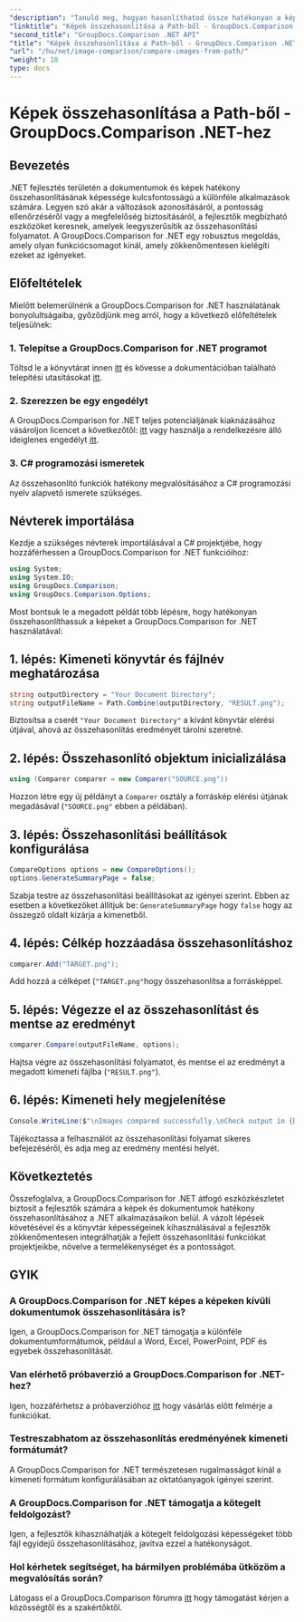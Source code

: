 ```yaml
---
"description": "Tanuld meg, hogyan hasonlíthatod össze hatékonyan a képeket .NET-ben a GroupDocs.Comparison könyvtár segítségével. Kövesd a lépésről lépésre szóló útmutatót a zökkenőmentes integráció érdekében."
"linktitle": "Képek összehasonlítása a Path-ből - GroupDocs.Comparison .NET-hez"
"second_title": "GroupDocs.Comparison .NET API"
"title": "Képek összehasonlítása a Path-ből - GroupDocs.Comparison .NET-hez"
"url": "/hu/net/image-comparison/compare-images-from-path/"
"weight": 10
type: docs
---
```

# Képek összehasonlítása a Path-ből - GroupDocs.Comparison .NET-hez

## Bevezetés
.NET fejlesztés területén a dokumentumok és képek hatékony összehasonlításának képessége kulcsfontosságú a különféle alkalmazások számára. Legyen szó akár a változások azonosításáról, a pontosság ellenőrzéséről vagy a megfelelőség biztosításáról, a fejlesztők megbízható eszközöket keresnek, amelyek leegyszerűsítik az összehasonlítási folyamatot. A GroupDocs.Comparison for .NET egy robusztus megoldás, amely olyan funkciócsomagot kínál, amely zökkenőmentesen kielégíti ezeket az igényeket.
## Előfeltételek
Mielőtt belemerülnénk a GroupDocs.Comparison for .NET használatának bonyolultságaiba, győződjünk meg arról, hogy a következő előfeltételek teljesülnek:
### 1. Telepítse a GroupDocs.Comparison for .NET programot
Töltsd le a könyvtárat innen [itt](https://releases.groupdocs.com/comparison/net/) és kövesse a dokumentációban található telepítési utasításokat [itt](https://tutorials.groupdocs.com/comparison/net/).
### 2. Szerezzen be egy engedélyt
A GroupDocs.Comparison for .NET teljes potenciáljának kiaknázásához vásároljon licencet a következőtől: [itt](https://purchase.groupdocs.com/buy) vagy használja a rendelkezésre álló ideiglenes engedélyt [itt](https://purchase.groupdocs.com/temporary-license/).
### 3. C# programozási ismeretek
Az összehasonlító funkciók hatékony megvalósításához a C# programozási nyelv alapvető ismerete szükséges.

## Névterek importálása
Kezdje a szükséges névterek importálásával a C# projektjébe, hogy hozzáférhessen a GroupDocs.Comparison for .NET funkcióihoz:
```csharp
using System;
using System.IO;
using GroupDocs.Comparison;
using GroupDocs.Comparison.Options;
```

Most bontsuk le a megadott példát több lépésre, hogy hatékonyan összehasonlíthassuk a képeket a GroupDocs.Comparison for .NET használatával:
## 1. lépés: Kimeneti könyvtár és fájlnév meghatározása
```csharp
string outputDirectory = "Your Document Directory";
string outputFileName = Path.Combine(outputDirectory, "RESULT.png");
```
Biztosítsa a cserét `"Your Document Directory"` a kívánt könyvtár elérési útjával, ahová az összehasonlítás eredményét tárolni szeretné.
## 2. lépés: Összehasonlító objektum inicializálása
```csharp
using (Comparer comparer = new Comparer("SOURCE.png"))
```
Hozzon létre egy új példányt a `Comparer` osztály a forráskép elérési útjának megadásával (`"SOURCE.png"` ebben a példában).
## 3. lépés: Összehasonlítási beállítások konfigurálása
```csharp
CompareOptions options = new CompareOptions();
options.GenerateSummaryPage = false;
```
Szabja testre az összehasonlítási beállításokat az igényei szerint. Ebben az esetben a következőket állítjuk be: `GenerateSummaryPage` hogy `false` hogy az összegző oldalt kizárja a kimenetből.
## 4. lépés: Célkép hozzáadása összehasonlításhoz
```csharp
comparer.Add("TARGET.png");
```
Add hozzá a célképet (`"TARGET.png"`hogy összehasonlítsa a forrásképpel.
## 5. lépés: Végezze el az összehasonlítást és mentse az eredményt
```csharp
comparer.Compare(outputFileName, options);
```
Hajtsa végre az összehasonlítási folyamatot, és mentse el az eredményt a megadott kimeneti fájlba (`"RESULT.png"`).
## 6. lépés: Kimeneti hely megjelenítése
```csharp
Console.WriteLine($"\nImages compared successfully.\nCheck output in {Directory.GetCurrentDirectory()}.");
```
Tájékoztassa a felhasználót az összehasonlítási folyamat sikeres befejezéséről, és adja meg az eredmény mentési helyét.

## Következtetés
Összefoglalva, a GroupDocs.Comparison for .NET átfogó eszközkészletet biztosít a fejlesztők számára a képek és dokumentumok hatékony összehasonlításához a .NET alkalmazásaikon belül. A vázolt lépések követésével és a könyvtár képességeinek kihasználásával a fejlesztők zökkenőmentesen integrálhatják a fejlett összehasonlítási funkciókat projektjeikbe, növelve a termelékenységet és a pontosságot.
## GYIK
### A GroupDocs.Comparison for .NET képes a képeken kívüli dokumentumok összehasonlítására is?
Igen, a GroupDocs.Comparison for .NET támogatja a különféle dokumentumformátumok, például a Word, Excel, PowerPoint, PDF és egyebek összehasonlítását.
### Van elérhető próbaverzió a GroupDocs.Comparison for .NET-hez?
Igen, hozzáférhetsz a próbaverzióhoz [itt](https://releases.groupdocs.com/) hogy vásárlás előtt felmérje a funkciókat.
### Testreszabhatom az összehasonlítás eredményének kimeneti formátumát?
A GroupDocs.Comparison for .NET természetesen rugalmasságot kínál a kimeneti formátum konfigurálásában az oktatóanyagok igényei szerint.
### A GroupDocs.Comparison for .NET támogatja a kötegelt feldolgozást?
Igen, a fejlesztők kihasználhatják a kötegelt feldolgozási képességeket több fájl egyidejű összehasonlításához, javítva ezzel a hatékonyságot.
### Hol kérhetek segítséget, ha bármilyen problémába ütközöm a megvalósítás során?
Látogass el a GroupDocs.Comparison fórumra [itt](https://forum.groupdocs.com/c/comparison/12) hogy támogatást kérjen a közösségtől és a szakértőktől.